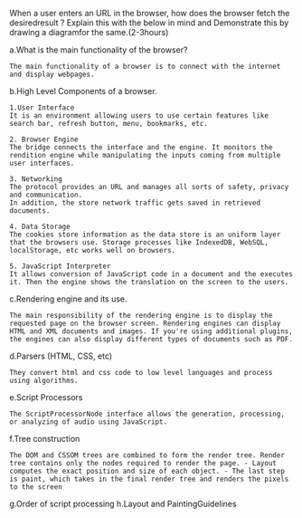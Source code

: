 When a user enters an URL in the browser, how does the browser fetch the desiredresult ? Explain this with the below in mind and Demonstrate this by drawing a diagramfor the same.(2-3hours)

a.What is the main functionality of the browser?

    The main functionality of a browser is to connect with the internet and display webpages.

b.High Level Components of a browser.

    1.User Interface
    It is an environment allowing users to use certain features like search bar, refresh button, menu, bookmarks, etc.

    2. Browser Engine
    The bridge connects the interface and the engine. It monitors the rendition engine while manipulating the inputs coming from multiple user interfaces.

    3. Networking
    The protocol provides an URL and manages all sorts of safety, privacy and communication.
    In addition, the store network traffic gets saved in retrieved documents.

    4. Data Storage
    The cookies store information as the data store is an uniform layer that the browsers use. Storage processes like IndexedDB, WebSQL, localStorage, etc works well on browsers.

    5. JavaScript Interpreter
    It allows conversion of JavaScript code in a document and the executes it. Then the engine shows the translation on the screen to the users.

c.Rendering engine and its use.

    The main responsibility of the rendering engine is to display the requested page on the browser screen. Rendering engines can display HTML and XML documents and images. If you're using additional plugins, the engines can also display different types of documents such as PDF.

d.Parsers (HTML, CSS, etc)

    They convert html and css code to low level languages and process using algorithms.

e.Script Processors

    The ScriptProcessorNode interface allows the generation, processing, or analyzing of audio using JavaScript.

f.Tree construction

    The DOM and CSSOM trees are combined to form the render tree. Render tree contains only the nodes required to render the page. - Layout computes the exact position and size of each object. - The last step is paint, which takes in the final render tree and renders the pixels to the screen

g.Order of script processing
h.Layout and PaintingGuidelines
